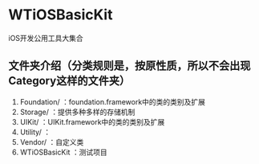 # WTiOSBasicKit
iOS开发公用工具大集合



## 文件夹介绍（分类规则是，按原性质，所以不会出现Category这样的文件夹）

1. Foundation/		：foundation.framework中的类的类别及扩展
2. Storage/			：提供多种多样的存储机制
3. UIKit/			：UIKit.framework中的类的类别及扩展
4. Utility/			：
5. Vendor/			：自定义类
6. WTiOSBasicKit	：测试项目